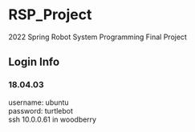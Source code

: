 # RSP_Project
2022 Spring Robot System Programming Final Project
## Login Info
### 18.04.03
username: ubuntu <br />
password: turtlebot<br />
ssh 10.0.0.61 in woodberry
